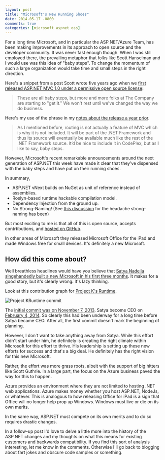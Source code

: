 ```yaml
---
layout: post
title: "Microsoft's New Running Shoes"
date: 2014-05-17 -0800
comments: true
categories: [microsoft aspnet oss]
---
```


For a long time Microsoft, and in particular the ASP.NET/Azure Team, has been making improvements in its approach to open source and the developer community. It was never fast enough though. When I was still employed there, the prevailing metaphor that folks like Scott Hanselman and I would use was this idea of "baby steps". To change the momentum of such a large organization would take time and small steps in the right direction.

Here's a snippet from a post Scott wrote five years ago when we [first released ASP.NET MVC 1.0 under a permissive open source license](http://www.hanselman.com/blog/MicrosoftASPNETMVC10IsNowOpenSourceMSPL.aspx):

> These are all baby steps, but more and more folks at The Company are starting to "get it." We won't rest until we've changed the way we do business.

Here's my use of the phrase in my [notes about the release a year prior](http://haacked.com/archive/2008/03/21/a-few-notes-about-the-mvc-codeplex-source-code-release.aspx/).

> As I mentioned before, routing is not actually a feature of MVC which is why it is not included. It will be part of the .NET Framework and thus its source will eventually be available much like the rest of the .NET Framework source. It’d be nice to include it in CodePlex, but as I like to say, baby steps.
 
However, Microsoft's recent remarkable announcements around the next generation of ASP.NET this week have made it clear that they've dispensed with the baby steps and have put on their running shoes.

In summary,

* ASP.NET vNext builds on NuGet as unit of reference instead of assemblies.
* Roslyn-based runtime hackable compilation model.
* Dependency Injection from the ground up.
* No Strong-Naming! (See [this discussion](https://github.com/octokit/octokit.net/issues/405) for the headache strong-naming has been)

But most exciting to me is that all of this is open source, accepts contrtibutions, and [hosted on GitHub](https://github.com/aspnet).

In other areas of Microsoft they released Microsoft Office for the iPad and made Windows free for small devices. It's definitely a new Microsoft.

## How did this come about?

Well breathless headlines would have you believe that [Satya Nadella singehandedly built a new Microsoft in his first three months](http://www.businessinsider.com/nadella-builds-new-microsoft-in-3-months-2014-5). It makes for a good story, but it's clearly wrong. It's lazy thinking.

Look at this contribution graph for [Project K's Runtime](https://github.com/aspnet/KRuntime).

![Project KRuntime commit](https://cloud.githubusercontent.com/assets/19977/3005570/6e0ce8b4-dde8-11e3-8346-61b1437c190f.png)

The [initial commit was on November 7, 2013](https://github.com/aspnet/KRuntime/commit/69df15f0921792f01c80f0fad15d21cc7017b219). Satya become CEO on [February 4, 2014](http://www.microsoft.com/en-us/news/press/2014/feb14/02-04newspr.aspx). So clearly this had been underway for a long time before Satya became CEO. After all, the first commit doesn't mark the beginning of planning.

However, I don't want to take anything away from Satya. While this effort didn't start under him, he definitely is creating the right climate within Microsoft for this effort to thrive. His leadership is setting up these new efforts for success and that's a big deal. He definitely has the right vision for this new Microsoft.

Rather, the effort was more grass roots, albeit with the support of big hitters like Scott Guthrie. In a large part, the focus on the Azure business paved the way for this to happen.

Azure provides an environment where they are not limited to hosting .NET web applications. Azure makes money whether you host ASP.NET, NodeJs, or whatever. This is analogous to how releasing Office for iPad is a sign that Office will no longer help prop up Windows. Windows must live or die on its own merits.

In the same way, ASP.NET must compete on its own merits and to do so requires drastic changes.

In a follow-up post I'd love to delve a little more into the history of the ASP.NET changes and my thoughts on what this means for existing customers and backwards compatibility. If you find this sort of analysis interesting, let me know in the comments. Otherwise I'll go back to blogging about fart jokes and obscure code samples or something.